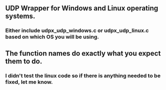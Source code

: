 ## UDP Wrapper for Windows and Linux operating systems.
### Either include udpx_udp_windows.c or udpx_udp_linux.c based on which OS you will be using.
## The function names do exactly what you expect them to do.
### I didn't test the linux code so if there is anything needed to be fixed, let me know.
